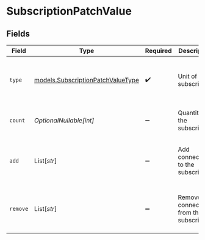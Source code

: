 # SubscriptionPatchValue


## Fields

| Field                                                                        | Type                                                                         | Required                                                                     | Description                                                                  | Example                                                                      |
| ---------------------------------------------------------------------------- | ---------------------------------------------------------------------------- | ---------------------------------------------------------------------------- | ---------------------------------------------------------------------------- | ---------------------------------------------------------------------------- |
| `type`                                                                       | [models.SubscriptionPatchValueType](../models/subscriptionpatchvaluetype.md) | :heavy_check_mark:                                                           | Unit of the subscription                                                     | {<br/>"summary": "Storage",<br/>"value": "storage"<br/>}                     |
| `count`                                                                      | *OptionalNullable[int]*                                                      | :heavy_minus_sign:                                                           | Quantity of the subscription                                                 | {<br/>"summary": "1",<br/>"value": 1<br/>}                                   |
| `add`                                                                        | List[*str*]                                                                  | :heavy_minus_sign:                                                           | Add connectors to the subscription                                           | {<br/>"summary": "Google Ads",<br/>"value": "['hubspot']"<br/>}              |
| `remove`                                                                     | List[*str*]                                                                  | :heavy_minus_sign:                                                           | Remove connectors from the subscription                                      | {<br/>"summary": "Facebook Ads",<br/>"value": "['facebook_ads']"<br/>}       |
